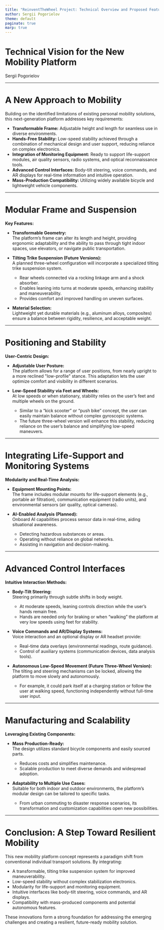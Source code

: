 ```yaml
---
title: "ReinventTheWheel Project: Technical Overview and Proposed Features"
author: Sergii Pogorielov
theme: default
paginate: true
marp: true
---
```


# Technical Vision for the New Mobility Platform

Sergii Pogorielov

---

# A New Approach to Mobility

Building on the identified limitations of existing personal mobility solutions, this next-generation platform addresses key requirements:

- **Transformable Frame:** Adjustable height and length for seamless use in diverse environments.
- **Hands-Free Stability:** Low-speed stability achieved through a combination of mechanical design and user support, reducing reliance on complex electronics.
- **Integration of Monitoring Equipment:** Ready to support life-support modules, air quality sensors, radio systems, and optical reconnaissance tools.
- **Advanced Control Interfaces:** Body-tilt steering, voice commands, and AR displays for real-time information and intuitive operation.
- **Mass-Production Compatibility:** Utilizing widely available bicycle and lightweight vehicle components.

---

# Modular Frame and Suspension

**Key Features:**

- **Transformable Geometry:**  
  The platform’s frame can alter its length and height, providing ergonomic adaptability and the ability to pass through tight indoor spaces, use elevators, or navigate public transportation.

- **Tilting Trike Suspension (Future Versions):**  
  A planned three-wheel configuration will incorporate a specialized tilting trike suspension system.  
  - Rear wheels connected via a rocking linkage arm and a shock absorber.  
  - Enables leaning into turns at moderate speeds, enhancing stability and maneuverability.  
  - Provides comfort and improved handling on uneven surfaces.

- **Material Selection:**  
  Lightweight yet durable materials (e.g., aluminum alloys, composites) ensure a balance between rigidity, resilience, and acceptable weight.

---

# Positioning and Stability

**User-Centric Design:**

- **Adjustable User Posture:**  
  The platform allows for a range of user positions, from nearly upright to a more reclined "low-profile" stance. This adaptation lets the user optimize comfort and visibility in different scenarios.

- **Low-Speed Stability via Feet and Wheels:**  
  At low speeds or when stationary, stability relies on the user’s feet and multiple wheels on the ground.  
  - Similar to a “kick scooter” or “push bike” concept, the user can easily maintain balance without complex gyroscopic systems.  
  - The future three-wheel version will enhance this stability, reducing reliance on the user’s balance and simplifying low-speed maneuvers.

---

# Integrating Life-Support and Monitoring Systems

**Modularity and Real-Time Analysis:**

- **Equipment Mounting Points:**  
  The frame includes modular mounts for life-support elements (e.g., portable air filtration), communication equipment (radio units), and environmental sensors (air quality, optical cameras).

- **AI-Enabled Analysis (Planned):**  
  Onboard AI capabilities process sensor data in real-time, aiding situational awareness.  
  - Detecting hazardous substances or areas.  
  - Operating without reliance on global networks.  
  - Assisting in navigation and decision-making.

---

# Advanced Control Interfaces

**Intuitive Interaction Methods:**

- **Body-Tilt Steering:**  
  Steering primarily through subtle shifts in body weight.  
  - At moderate speeds, leaning controls direction while the user’s hands remain free.  
  - Hands are needed only for braking or when “walking” the platform at very low speeds using feet for stability.

- **Voice Commands and AR/Display Systems:**  
  Voice interaction and an optional display or AR headset provide:  
  - Real-time data overlays (environmental readings, route guidance).  
  - Control of auxiliary systems (communication devices, data analysis tools).
  
- **Autonomous Low-Speed Movement (Future Three-Wheel Version):**  
  The tilting and steering mechanisms can be locked, allowing the platform to move slowly and autonomously.  
  - For example, it could park itself at a charging station or follow the user at walking speed, functioning independently without full-time user input.

---

# Manufacturing and Scalability

**Leveraging Existing Components:**

- **Mass Production-Ready:**  
  The design utilizes standard bicycle components and easily sourced parts.  
  - Reduces costs and simplifies maintenance.  
  - Scalable production to meet diverse demands and widespread adoption.

- **Adaptability to Multiple Use Cases:**  
  Suitable for both indoor and outdoor environments, the platform’s modular design can be tailored to specific tasks.  
  - From urban commuting to disaster response scenarios, its transformation and customization capabilities open new possibilities.

---

# Conclusion: A Step Toward Resilient Mobility

This new mobility platform concept represents a paradigm shift from conventional individual transport solutions. By integrating:

- A transformable, tilting trike suspension system for improved maneuverability.
- Low-speed stability without complex stabilization electronics.
- Modularity for life-support and monitoring equipment.
- Intuitive interfaces like body-tilt steering, voice commands, and AR displays.
- Compatibility with mass-produced components and potential autonomous features.

These innovations form a strong foundation for addressing the emerging challenges and creating a resilient, future-ready mobility solution.
